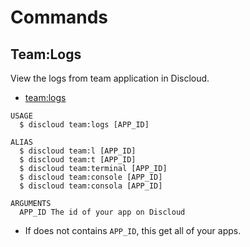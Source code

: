 # Commands

## Team:Logs

View the logs from team application in Discloud.

- [team:logs](#teamlogs)

```sh-session
USAGE
  $ discloud team:logs [APP_ID]

ALIAS
  $ discloud team:l [APP_ID]
  $ discloud team:t [APP_ID]
  $ discloud team:terminal [APP_ID]
  $ discloud team:console [APP_ID]
  $ discloud team:consola [APP_ID]

ARGUMENTS
  APP_ID The id of your app on Discloud
```

- If does not contains `APP_ID`, this get all of your apps.
